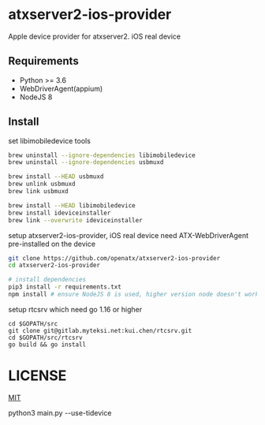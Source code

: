 # atxserver2-ios-provider
Apple device provider for atxserver2. iOS real device

## Requirements
- Python >= 3.6
- WebDriverAgent(appium)
- NodeJS 8

## Install
set libimobiledevice tools

```bash
brew uninstall --ignore-dependencies libimobiledevice
brew uninstall --ignore-dependencies usbmuxd

brew install --HEAD usbmuxd
brew unlink usbmuxd
brew link usbmuxd

brew install --HEAD libimobiledevice
brew install ideviceinstaller
brew link --overwrite ideviceinstaller
```

setup atxserver2-ios-provider, iOS real device  need ATX-WebDriverAgent pre-installed on the device

```bash
git clone https://github.com/openatx/atxserver2-ios-provider
cd atxserver2-ios-provider

# install dependencies
pip3 install -r requirements.txt
npm install # ensure NodeJS 8 is used, higher version node doesn't work
```

setup rtcsrv which  need go 1.16 or higher
```
cd $GOPATH/src
git clone git@gitlab.myteksi.net:kui.chen/rtcsrv.git
cd $GOPATH/src/rtcsrv
go build && go install
```

# LICENSE
[MIT](LICENSE)



python3 main.py  --use-tidevice 